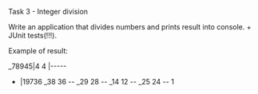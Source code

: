 Task 3 - Integer division

Write an application that divides numbers and prints result into console. + JUnit tests(!!!).

Example of result:

  _78945|4
   4    |-----
   -    |19736
  _38
   36
   --
   _29
    28
    --
    _14
     12
     --
     _25
      24
      --
       1

